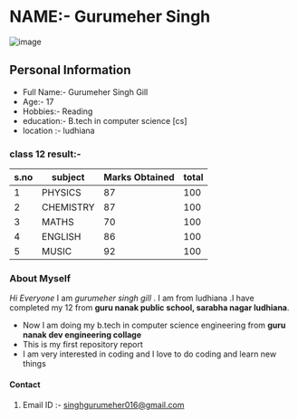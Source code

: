 # NAME:- Gurumeher Singh


![image](https://github.com/user-attachments/assets/9541fda5-ad32-4e5a-99b2-ac827f300030)

## Personal Information
* Full Name:- Gurumeher Singh Gill
* Age:- 17
* Hobbies:- Reading
* education:- B.tech in computer science [cs]
* location :- ludhiana
  
### class 12 result:-

|s.no|   subject     | Marks Obtained |  total  |
|---|--------------- |--------------- |---------|
| 1 |    PHYSICS     |       87       |  100    |
| 2 |   CHEMISTRY    |       87       |  100    |
| 3 |   MATHS        |       70       |  100    |     
| 4 |   ENGLISH      |       86       |  100    |
| 5 |   MUSIC        |       92       |  100    |

###  About Myself
_Hi Everyone_
I am _gurumeher singh gill_ . I am from ludhiana .I have completed my 12 from **guru nanak public school, sarabha nagar ludhiana**.

* Now I am doing my b.tech in computer science engineering from **guru nanak dev engineering collage**
* This is my first repository report
* I am very interested in coding and I love to do coding and learn new things 

  

#### Contact
1. Email ID :-
   [singhgurumeher016@gmail.com](singhgurumeher016@gmail.com)
